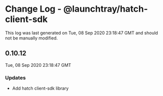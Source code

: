 # Change Log - @launchtray/hatch-client-sdk

This log was last generated on Tue, 08 Sep 2020 23:18:47 GMT and should not be manually modified.

## 0.10.12
Tue, 08 Sep 2020 23:18:47 GMT

### Updates

- Add hatch client-sdk library

